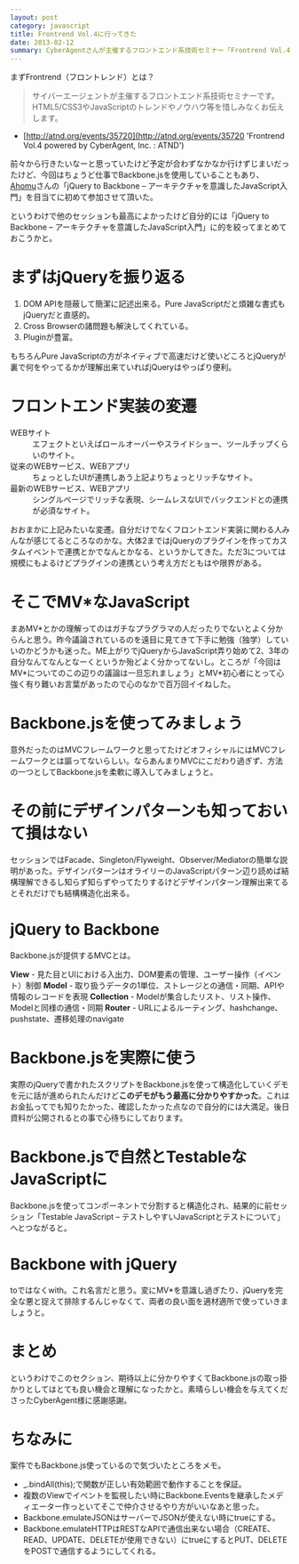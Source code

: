 ```yaml
---
layout: post
category: javascript
title: Frontrend Vol.4に行ってきた
date: 2013-02-12
summary: CyberAgentさんが主催するフロントエンド系技術セミナー「Frontrend Vol.4」に行ってきた。
---
```


まずFrontrend（フロントレンド）とは？

> サイバーエージェントが主催するフロントエンド系技術セミナーです。
> HTML5/CSS3やJavaScriptのトレンドやノウハウ等を惜しみなくお伝えします。

* [http://atnd.org/events/35720](http://atnd.org/events/35720 'Frontrend Vol.4 powered by CyberAgent, Inc. : ATND')

前々から行きたいなーと思っていたけど予定が合わずなかなか行けずじまいだったけど、今回はちょうど仕事でBackbone.jsを使用していることもあり、[Ahomu][ahomu]さんの「jQuery to Backbone – アーキテクチャを意識したJavaScript入門」を目当てに初めて参加させて頂いた。

[ahomu]: https://twitter.com/ahomu '@ahomu'

というわけで他のセッションも最高によかったけど自分的には「jQuery to Backbone – アーキテクチャを意識したJavaScript入門」に的を絞ってまとめておこうかと。

# まずはjQueryを振り返る

1. DOM APIを隠蔽して簡潔に記述出来る。Pure JavaScriptだと煩雑な書式もjQueryだと直感的。
2. Cross Browserの諸問題も解決してくれている。
3. Pluginが豊富。

もちろんPure JavaScriptの方がネイティブで高速だけど使いどころとjQueryが裏で何をやってるかが理解出来ていればjQueryはやっぱり便利。

# フロントエンド実装の変遷

<dl>
	<dt>WEBサイト</dt>
	<dd>エフェクトといえばロールオーバーやスライドショー、ツールチップくらいのサイト。</dd>
	<dt>従来のWEBサービス、WEBアプリ</dt>
	<dd>ちょっとしたUIが連携しあう上記よりちょっとリッチなサイト。</dd>
	<dt>最新のWEBサービス、WEBアプリ</dt>
	<dd>シングルページでリッチな表現、シームレスなUIでバックエンドとの連携が必須なサイト。</dd>
</dl>

おおまかに上記みたいな変遷。自分だけでなくフロントエンド実装に関わる人みんなが感じてるところなのかな。大体2まではjQueryのプラグインを作ってカスタムイベントで連携とかでなんとかなる、というかしてきた。ただ3については規模にもよるけどプラグインの連携という考え方だともはや限界がある。

# そこでMV\*なJavaScript

まあMV\*とかの理解ってのはガチなプラグラマの人だったりでないとよく分からんと思う。昨今議論されているのを遠目に見てきて下手に勉強（独学）していいのかどうかも迷った。ME上がりでjQueryからJavaScript弄り始めて2、3年の自分なんてなんとなーくというか殆どよく分かってないし。ところが「今回はMV\*についてのこの辺りの議論は一旦忘れましょう」とMV\*初心者にとって心強く有り難いお言葉があったので心のなかで百万回イイねした。

# Backbone.jsを使ってみましょう

意外だったのはMVCフレームワークと思ってたけどオフィシャルにはMVCフレームワークとは謳ってないらしい。ならあんまりMVCにこだわり過ぎず、方法の一つとしてBackbone.jsを柔軟に導入してみましょうと。

# その前にデザインパターンも知っておいて損はない

セッションではFacade、Singleton/Flyweight、Observer/Mediatorの簡単な説明があった。デザインパターンはオライリーのJavaScriptパターン辺り読めば結構理解できるし知らず知らずやってたりするけどデザインパターン理解出来てるとそれだけでも結構構造化出来る。

# jQuery to Backbone

Backbone.jsが提供するMVCとは。

**View** - 見た目とUIにおける入出力、DOM要素の管理、ユーザー操作（イベント）制御
**Model** - 取り扱うデータの1単位、ストレージとの通信・同期、APIや情報のレコードを表現
**Collection** - Modelが集合したリスト、リスト操作、Modelと同様の通信・同期
**Router** - URLによるルーティング、hashchange、pushstate、遷移処理のnavigate

# Backbone.jsを実際に使う

実際のjQueryで書かれたスクリプトをBackbone.jsを使って構造化していくデモを元に話が進められたんだけど**このデモがもう最高に分かりやすかった**。これはお金払ってでも知りたかった、確認したかった点なので自分的には大満足。後日資料が公開されるとの事で心待ちにしております。

# Backbone.jsで自然とTestableなJavaScriptに

Backbone.jsを使ってコンポーネントで分割すると構造化され、結果的に前セッション「Testable JavaScript – テストしやすいJavaScriptとテストについて」へとつながると。

# Backbone with jQuery

toではなくwith。これ名言だと思う。変にMV\*を意識し過ぎたり、jQueryを完全な悪と捉えて排除するんじゃなくて、両者の良い面を適材適所で使っていきましょうと。

# まとめ

というわけでこのセクション、期待以上に分かりやすくてBackbone.jsの取っ掛かりとしてはとても良い機会と理解になったかと。素晴らしい機会を与えてくださったCyberAgent様に感謝感謝。

# ちなみに

案件でもBackbone.js使っているので気づいたところをメモ。

* \_\.bindAll(this);で関数が正しい有効範囲で動作することを保証。
* 複数のViewでイベントを監視したい時にBackbone.Eventsを継承したメディエーター作っといてそこで仲介させるやり方がいいなあと思った。
* Backbone.emulateJSONはサーバーでJSONが使えない時にtrueにする。
* Backbone.emulateHTTPはRESTなAPIで通信出来ない場合（CREATE、READ、UPDATE、DELETEが使用できない）にtrueにするとPUT、DELETEをPOSTで通信するようにしてくれる。
